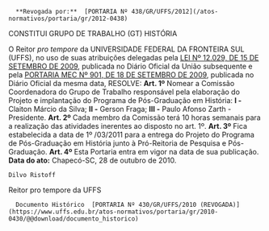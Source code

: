       **Revogada por:**  [PORTARIA Nº 438/GR/UFFS/2012](/atos-normativos/portaria/gr/2012-0438) 

   CONSTITUI GRUPO DE TRABALHO (GT) HISTÓRIA  

 O Reitor *pro tempore*  da UNIVERSIDADE FEDERAL DA FRONTEIRA SUL (UFFS), no uso de suas atribuições delegadas pela [LEI Nº 12.029, DE 15 DE SETEMBRO DE 2009](http://www.planalto.gov.br/ccivil_03/_Ato2007-2010/2009/Lei/L12029.htm), publicada no Diário Oficial da União subsequente e pela [PORTARIA MEC Nº 901, DE 18 DE SETEMBRO DE 2009](http://portal.mec.gov.br/dmdocuments/port901.pdf), publicada no Diário Oficial da mesma data, RESOLVE:   **Art. 1º**  Nomear a Comissão Coordenadora do Grupo de Trabalho responsável pela elaboração do Projeto e implantação do Programa de Pós-Graduação em História: **I -**  Claiton Márcio da Silva; **II -**  Gerson Fraga; **III -**  Paulo Afonso Zarth - Presidente.   **Art. 2º**  Cada membro da Comissão terá 10 horas semanais para a realização das atividades inerentes ao disposto no art. 1º.   **Art. 3º**  Fica estabelecida a data de 1º /03/2011 para a entrega do Projeto do Programa de Pós-Graduação em História junto à Pró-Reitoria de Pesquisa e Pós-Graduação.   **Art. 4º**  Esta Portaria entra em vigor na data de sua publicação.      **Data do ato:** Chapecó-SC, 28 de outubro de 2010.   
 

    Dilvo Ristoff   
 Reitor pro tempore da UFFS 

      Documento Histórico  [PORTARIA Nº 430/GR/UFFS/2010 (REVOGADA)](https://www.uffs.edu.br/atos-normativos/portaria/gr/2010-0430/@@download/documento_historico)     
      